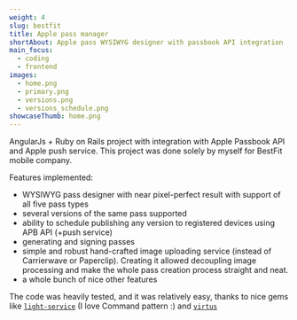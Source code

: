 ```yaml
---
weight: 4
slug: bestfit
title: Apple pass manager
shortAbout: Apple pass WYSIWYG designer with passbook API integration
main_focus:
  - coding
  - frontend
images:
  - home.png
  - primary.png
  - versions.png
  - versions_schedule.png 
showcaseThumb: home.png
---
```


AngularJs + Ruby on Rails project with integration with Apple Passbook API and Apple push service.
This project was done solely by myself for BestFit mobile company.

Features implemented:

- WYSIWYG pass designer with near pixel-perfect result with support of all five pass types
- several versions of the same pass supported
- ability to schedule publishing any version to registered devices using APB API (+push service)
- generating and signing passes
- simple and robust hand-crafted image uploading service (instead of Carrierwave or Paperclip). Creating it allowed decoupling image processing and make the whole pass creation process straight and neat.
- a whole bunch of nice other features

The code was heavily tested, and it was relatively easy, thanks to nice gems like
[`light-service`](https://github.com/adomokos/light-service) (I love Command pattern :) and
[`virtus`](https://github.com/solnic/virtus)
